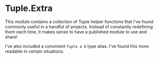 # Tuple.Extra

This module contains a collection of Tuple helper functions that I've found
commonly useful in a handful of projects. Instead of constantly redefining them
each time, it makes sense to have a published module to use and share!

I've also included a convinient `Tuple a b` type alias. I've found this more
readable in certain situations.
